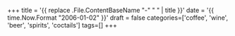 +++
title = '{{ replace .File.ContentBaseName "-" " " | title }}'
date = '{{ time.Now.Format "2006-01-02" }}'
draft = false
categories=['coffee', 'wine', 'beer', 'spirits', 'coctails']
tags=[]
+++